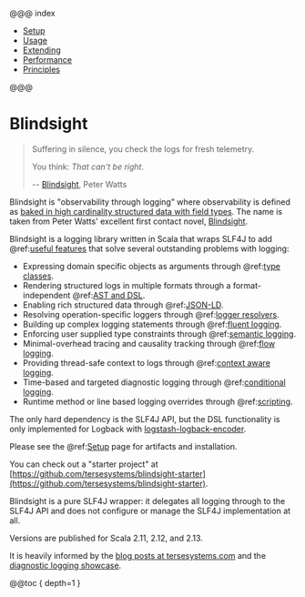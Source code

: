 @@@ index

* [Setup](setup/index.md)
* [Usage](usage/index.md)
* [Extending](extending/index.md)
* [Performance](performance/index.md)
* [Principles](principles.md)

@@@

# Blindsight

> Suffering in silence, you check the logs for fresh telemetry.
>
> You think: *That can't be right*.
>
> -- [Blindsight](https://www.rifters.com/real/Blindsight.htm#Prologue), Peter Watts

Blindsight is "observability through logging" where observability is defined as [baked in high cardinality structured data with field types](https://www.honeycomb.io/blog/observability-a-manifesto/).  The name is taken from Peter Watts' excellent first contact novel, [Blindsight](https://en.wikipedia.org/wiki/Blindsight_\(Watts_novel\)).

Blindsight is a logging library written in Scala that wraps SLF4J to add @ref:[useful features](usage/overview.md) that solve several outstanding problems with logging:

* Expressing domain specific objects as arguments through @ref:[type classes](usage/typeclasses.md).
* Rendering structured logs in multiple formats through a format-independent @ref:[AST and DSL](usage/dsl.md).
* Enabling rich structured data through @ref:[JSON-LD](usage/jsonld.md).
* Resolving operation-specific loggers through @ref:[logger resolvers](usage/resolvers.md).
* Building up complex logging statements through @ref:[fluent logging](usage/fluent.md).
* Enforcing user supplied type constraints through @ref:[semantic logging](usage/semantic.md).
* Minimal-overhead tracing and causality tracking through @ref:[flow logging](usage/flow.md).
* Providing thread-safe context to logs through @ref:[context aware logging](usage/context.md).
* Time-based and targeted diagnostic logging through @ref:[conditional logging](usage/conditional.md).
* Runtime method or line based logging overrides through @ref:[scripting](usage/scripting.md).

The only hard dependency is the SLF4J API, but the DSL functionality is only implemented for Logback with [logstash-logback-encoder](https://github.com/logstash/logstash-logback-encoder).

Please see the @ref:[Setup](setup/index.md) page for artifacts and installation.

You can check out a "starter project" at [https://github.com/tersesystems/blindsight-starter](https://github.com/tersesystems/blindsight-starter).

Blindsight is a pure SLF4J wrapper: it delegates all logging through to the SLF4J API and does not configure or manage the SLF4J implementation at all.

Versions are published for Scala 2.11, 2.12, and 2.13.

It is heavily informed by the [blog posts at tersesystems.com](https://tersesystems.com/category/logging/) and the [diagnostic logging showcase](https://github.com/tersesystems/terse-logback-showcase).

@@toc { depth=1 }